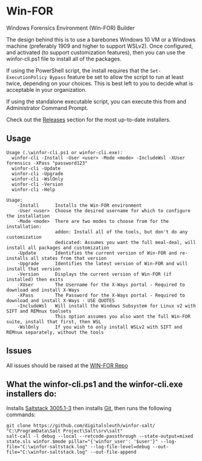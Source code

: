 # Win-FOR
Windows Forensics Environment (Win-FOR) Builder

The design behind this is to use a barebones Windows 10 VM or a Windows machine (preferably 1909 and higher to support WSLv2).
Once configured, and activated (to support customization features), then you can use the winfor-cli.ps1 file to
install all of the packages.

If using the PowerShell script, the install requires that the `Set-ExecutionPolicy Bypass` feature be set to allow the script to run at least twice, depending on your choices.
This is best left to you to decide what is acceptable in your organization.

If using the standalone executable script, you can execute this from and Administrator Command Prompt.

Check out the [Releases](https://github.com/digitalsleuth/WIN-FOR/releases) section for the most up-to-date installers.

## Usage
```text
Usage (.\winfor-cli.ps1 or winfor-cli.exe):
  winfor-cli -Install -User <user> -Mode <mode> -IncludeWsl -XUser forensics -XPass "password123"
  winfor-cli -Update
  winfor-cli -Upgrade
  winfor-cli -WslOnly
  winfor-cli -Version
  winfor-cli -Help

Usage:
    -Install      Installs the Win-FOR environment
    -User <user>  Choose the desired username for which to configure the installation
    -Mode <mode>  There are two modes to choose from for the installation:
                  addon: Install all of the tools, but don't do any customization
                  dedicated: Assumes you want the full meal-deal, will install all packages and customization
    -Update       Identifies the current version of Win-FOR and re-installs all states from that version
    -Upgrade      Identifies the latest version of Win-FOR and will install that version
    -Version      Displays the current version of Win-FOR (if installed) then exits
    -XUser        The Username for the X-Ways portal - Required to download and install X-Ways
    -XPass        The Password for the X-Ways portal - Required to download and install X-Ways - USE QUOTES
    -IncludeWsl   Will install the Windows Subsystem for Linux v2 with SIFT and REMnux toolsets
                  This option assumes you also want the full Win-FOR suite, install that first, then WSL
    -WslOnly      If you wish to only install WSLv2 with SIFT and REMnux separately, without the tools
```

## Issues

All issues should be raised at the [WIN-FOR Repo](https://github.com/digitalsleuth/WIN-FOR)

## What the winfor-cli.ps1 and the winfor-cli.exe installers do:

Installs [Saltstack 3005.1-3](https://repo.saltproject.io/windows/Salt-Minion-3005.1-3-Py3-AMD64-Setup.exe) then installs
[Git](https://git-scm.com/download/win), then runs the following commands:
```
git clone https://github.com/digitalsleuth/winfor-salt/ "C:\ProgramData\Salt Project\Salt\srv\salt"
salt-call -l debug --local --retcode-passthrough --state-output=mixed state.sls winfor.$mode pillar="{'winfor_user': '$user'}" --log-file="C:\winfor-saltstack.log" --log-file-level=debug --out-file="C:\winfor-saltstack.log" --out-file-append
```
